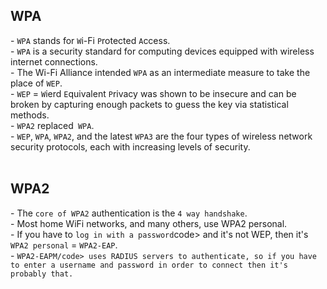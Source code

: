 
<h2>WPA</h2>
- <code>WPA</code> stands for <code>W</code>i-Fi <code>P</code>rotected <code>A</code>ccess.<br>
- <code>WPA</code> is a security standard for computing devices equipped with wireless internet connections.<br>
- The Wi-Fi Alliance intended <code>WPA</code> as an intermediate measure to take the place of <code>WEP</code>.<br>
- <code>WEP</code> = <code>W</code>ierd <code>E</code>quivalent <code>P</code>rivacy was shown to be insecure and can be broken by capturing enough packets to guess the key via statistical methods.<br>
- <code>WPA2</code> replaced<code> WPA</code>.<br>
- <code>WEP</code>, <code>WPA</code>, <code>WPA2</code>, and the latest <code>WPA3</code> are the four types of wireless network security protocols, each with increasing levels of security.<br>

<br>
<h2>WPA2</h2>
- The <code>core of WPA2</code> authentication is the <code>4 way handshake</code>.<br>
- Most home WiFi networks, and many others, use WPA2 personal.<br>
- If you have to <code>log in with a password</code>code> and it's not WEP, then it's <code>WPA2 personal</code> = <code>WPA2-EAP</code>.<br>
- <code>WPA2-EAPM/code> uses RADIUS servers to authenticate, so if you have to enter a username and password in order to connect then it's probably that.<br>

